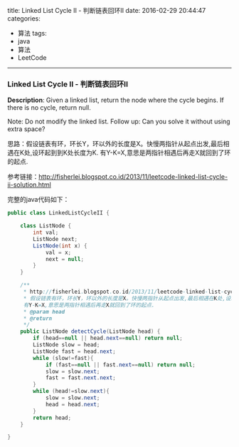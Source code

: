 




title: Linked List Cycle II - 判断链表回环II
date: 2016-02-29 20:44:47
categories: 
- 算法
tags: 
- java
- 算法
- LeetCode
<!--updated: 2016-02-29 21:40:47-->
---

### Linked List Cycle II - 判断链表回环II
**Description**: Given a linked list, return the node where the cycle begins. If there is no cycle, return null.

Note: Do not modify the linked list.
Follow up: Can you solve it without using extra space?
 
思路：假设链表有环，环长Y，环以外的长度是X。快慢两指针从起点出发,最后相遇在K处,设环起到到K处长度为K. 有Y-K=X,意思是两指针相遇后再走X就回到了环的起点.

参考链接：http://fisherlei.blogspot.co.id/2013/11/leetcode-linked-list-cycle-ii-solution.html

完整的java代码如下：

```java
public class LinkedListCycleII {

    class ListNode {
        int val;
        ListNode next;
        ListNode(int x) {
            val = x;
            next = null;
        }
    }

    /**
     * http://fisherlei.blogspot.co.id/2013/11/leetcode-linked-list-cycle-ii-solution.html
     * 假设链表有环，环长Y，环以外的长度是X。快慢两指针从起点出发,最后相遇在K处,设环起到到K处长度为K.
     有Y-K=X,意思是两指针相遇后再走X就回到了环的起点.
     * @param head
     * @return
     */
    public ListNode detectCycle(ListNode head) {
        if (head==null || head.next==null) return null;
        ListNode slow = head;
        ListNode fast = head.next;
        while (slow!=fast){
            if (fast==null || fast.next==null) return null;
            slow = slow.next;
            fast = fast.next.next;
        }
        while (head!=slow.next){
            slow = slow.next;
            head = head.next;
        }
        return head;
    }

}
```
